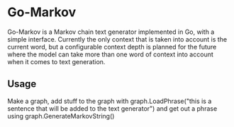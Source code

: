 # Go-Markov

Go-Markov is a Markov chain text generator implemented in Go, with a simple interface.
Currently the only context that is taken into account is the current word, but a configurable context depth is planned for the future where the model can take more than one word of context into account when it comes to text generation.

## Usage

Make a graph, add stuff to the graph with graph.LoadPhrase("this is a sentence that will be added to the text generator") and get out a phrase using graph.GenerateMarkovString() 
